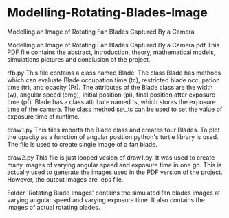 # Modelling-Rotating-Blades-Image
Modelling an Image of Rotating Fan Blades Captured By a Camera

Modelling an Image of Rotating Fan Blades Captured By a Camera.pdf
This PDF file contains the abstract, introduction, theory, mathematical models, simulations pictures and conclusion of the project. 

rfb.py
This file contains a class named Blade. The class Blade has methods which can evaluate Blade occupation time (tc), restricted blade occupation time (tr), and opacity (Pr). The attributes of the Blade class are the width (w), angular speed (omg), initial position (pi), final position after exposure time (pf). Blade has a class attribute named ts, which stores the exposure time of the camera. The class method set_ts can be used to set the value of exposure time at runtime. 

draw1.py
This files imports the Blade class and creates four Blades. To plot the opacity as a function of angular position python's turtle library is used. The file is used to create single image of a fan blade. 

draw2.py
This file is just looped vesion of draw1.py. It was used to create many images of varying angular speed and exposure time in one go. This is actually used to generate the images used in the PDF version of the project. However, the output images are .eps file.

Folder 'Rotating Blade Images' contains the simulated fan blades images at varying angular speed and varying exposure time. It also contains the images of actual rotating blades.
